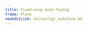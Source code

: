 ```yaml
---
title: Fixed-wing Auto-Tuning
frame: Plane
newEditLink: en/config/_autotune.md
---
```


<!--@include: _autotune.md-->
